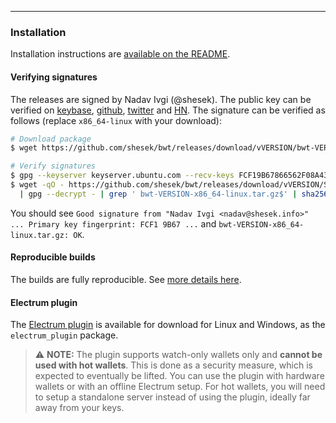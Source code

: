 ------------

### Installation

Installation instructions are [available on the README](https://github.com/shesek/bwt#installation).

#### Verifying signatures

The releases are signed by Nadav Ivgi (@shesek). The public key can be verified on [keybase](https://keybase.io/nadav), [github](https://api.github.com/users/shesek/gpg_keys), [twitter](https://twitter.com/shesek) and [HN](https://news.ycombinator.com/user?id=nadaviv). The signature can be verified as follows (replace `x86_64-linux` with your download):

```bash
# Download package
$ wget https://github.com/shesek/bwt/releases/download/vVERSION/bwt-VERSION-x86_64-linux.tar.gz

# Verify signatures
$ gpg --keyserver keyserver.ubuntu.com --recv-keys FCF19B67866562F08A43AAD681F6104CD0F150FC
$ wget -qO - https://github.com/shesek/bwt/releases/download/vVERSION/SHA256SUMS.asc \
  | gpg --decrypt - | grep ' bwt-VERSION-x86_64-linux.tar.gz$' | sha256sum -c -
```

You should see `Good signature from "Nadav Ivgi <nadav@shesek.info>" ... Primary key fingerprint: FCF1 9B67 ...` and `bwt-VERSION-x86_64-linux.tar.gz: OK`.

#### Reproducible builds

The builds are fully reproducible. See [more details here](https://github.com/shesek/bwt#reproducible-builds).

#### Electrum plugin

The [Electrum plugin](https://github.com/shesek/bwt#electrum-plugin) is available for download for Linux and Windows, as the `electrum_plugin` package.

> ⚠️ **NOTE:** The plugin supports watch-only wallets only and **cannot be used with hot wallets**. This is done as a security measure, which is expected to eventually be lifted. You can use the plugin with hardware wallets or with an offline Electrum setup. For hot wallets, you will need to setup a standalone server instead of using the plugin, ideally far away from your keys.
